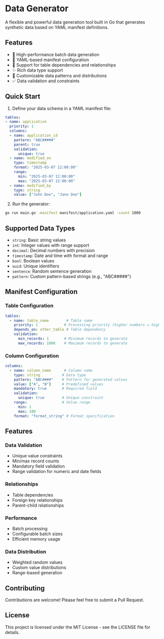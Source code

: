 # Data Generator

A flexible and powerful data generation tool built in Go that generates synthetic data based on YAML manifest definitions.

## Features

- 🚀 High-performance batch data generation
- 📝 YAML-based manifest configuration
- 🔄 Support for table dependencies and relationships
- ✨ Rich data type support
- 🎯 Customizable data patterns and distributions
- ✅ Data validation and constraints


## Quick Start

1. Define your data schema in a YAML manifest file:

```yaml
tables:
- name: application
  priority: 1
  columns:
  - name: application_id
    pattern: "ABC#####"
    parent: true
    validation:
      unique: true  
  - name: modified_on
    type: timestamp
    format: "2025-03-07 12:00:00"
    range:
      min: "2025-03-07 12:00:00"
      max: "2025-03-07 12:00:00"
  - name: modified_by
    type: string
    value: ["John Doe", "Jane Doe"]
```

2. Run the generator:

```bash
go run main.go -manifest manifest/application.yaml -count 1000
```

## Supported Data Types

- `string`: Basic string values
- `int`: Integer values with range support
- `decimal`: Decimal numbers with precision
- `timestamp`: Date and time with format and range
- `bool`: Boolean values
- `uuid`: Unique identifiers
- `sentence`: Random sentence generation
- `pattern`: Custom pattern-based strings (e.g., "ABC#####")

## Manifest Configuration

### Table Configuration

```yaml
tables:
  - name: table_name        # Table name
    priority: 1            # Processing priority (higher numbers = higher priority)
    depends_on: other_table # Table dependency
    validation:
      min_records: 1       # Minimum records to generate
      max_records: 1000    # Maximum records to generate
```

### Column Configuration

```yaml
columns:
  - name: column_name      # Column name
    type: string          # Data type
    pattern: "ABC####"    # Pattern for generated values
    value: ["A", "B"]     # Predefined values
    mandatory: true       # Required field
    validation:
      unique: true        # Unique constraint
    range:                # Value range
      min: 1
      max: 100
    format: "format_string" # Format specification
```

## Features

### Data Validation
- Unique value constraints
- Min/max record counts
- Mandatory field validation
- Range validation for numeric and date fields

### Relationships
- Table dependencies
- Foreign key relationships
- Parent-child relationships

### Performance
- Batch processing
- Configurable batch sizes
- Efficient memory usage

### Data Distribution
- Weighted random values
- Custom value distributions
- Range-based generation

## Contributing

Contributions are welcome! Please feel free to submit a Pull Request.

## License

This project is licensed under the MIT License - see the LICENSE file for details. 